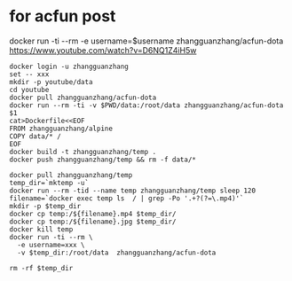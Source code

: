 # for acfun post

docker run -ti --rm -e username=$username zhangguanzhang/acfun-dota https://www.youtube.com/watch?v=D6NQ1Z4iH5w

```
docker login -u zhangguanzhang
set -- xxx
mkdir -p youtube/data
cd youtube
docker pull zhangguanzhang/acfun-dota
docker run --rm -ti -v $PWD/data:/root/data zhangguanzhang/acfun-dota $1
cat>Dockerfile<<EOF
FROM zhangguanzhang/alpine
COPY data/* /
EOF
docker build -t zhangguanzhang/temp .
docker push zhangguanzhang/temp && rm -f data/*
```
```
docker pull zhangguanzhang/temp
temp_dir=`mktemp -u`
docker run --rm -tid --name temp zhangguanzhang/temp sleep 120
filename=`docker exec temp ls  / | grep -Po '.+?(?=\.mp4)'`
mkdir -p $temp_dir
docker cp temp:/${filename}.mp4 $temp_dir/
docker cp temp:/${filename}.jpg $temp_dir/
docker kill temp
docker run -ti --rm \
  -e username=xxx \
  -v $temp_dir:/root/data  zhangguanzhang/acfun-dota

rm -rf $temp_dir
```
